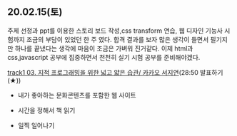 ## 20.02.15(토)

주제 선정과 ppt를 이용한 스토리 보드 작성,css transform 연습, 웹 디자인 기능사 시험까지 조금의 부담이 있었던 한 주 였다. 
합격 결과를 보자 많은 생각이 들면서 필기지만 하나를 끝냈다는 생각에 마음이 조금은 가벼워 진거같다.
이제 html과 css,javascript 공부에 집중하면서 천천히 실기 시험 공부를 준비해야겠다.

[track1 03. 지적 프로그래밍을 위한 넓고 얇은 습관/ 카카오 서지연](https://www.youtube.com/watch?v=aP9mhLBJMLw "유튜브 바로가기")(28:50 발표하기(★))


+ 내가 좋아하는 문화콘텐츠를 포함한 웹 사이트

+ 시간을 정해서 책 읽기

+ 일찍 일어나기
